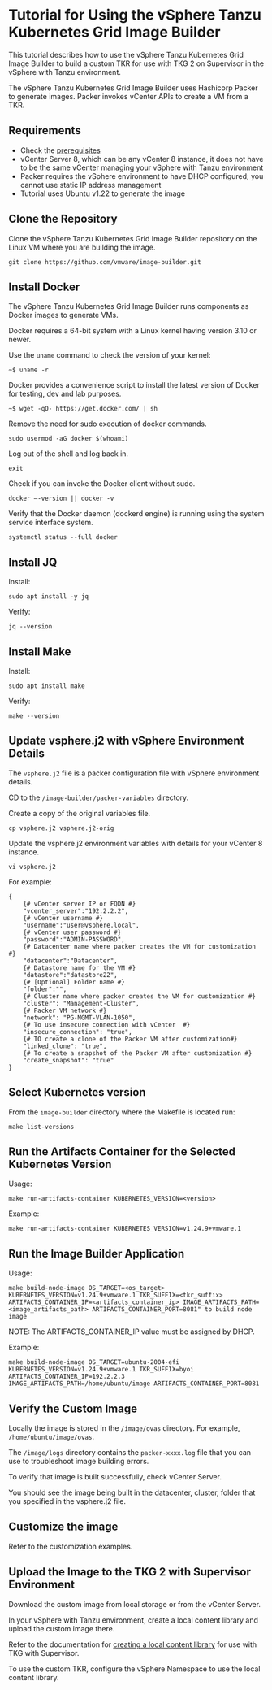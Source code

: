 # Tutorial for Using the vSphere Tanzu Kubernetes Grid Image Builder

This tutorial describes how to use the vSphere Tanzu Kubernetes Grid Image Builder to build a custom TKR for use with TKG 2 on Supervisor in the vSphere with Tanzu environment.

The vSphere Tanzu Kubernetes Grid Image Builder uses Hashicorp Packer to generate images. Packer invokes vCenter APIs to create a VM from a TKR. 

## Requirements

- Check the [prerequisites](tkg#prerequisites)
- vCenter Server 8, which can be any vCenter 8 instance, it does not have to be the same vCenter managing your vSphere with Tanzu environment
- Packer requires the vSphere environment to have DHCP configured; you cannot use static IP address management
- Tutorial uses Ubuntu v1.22 to generate the image

## Clone the Repository

Clone the vSphere Tanzu Kubernetes Grid Image Builder repository on the Linux VM where you are building the image.

```
git clone https://github.com/vmware/image-builder.git
```

## Install Docker

The vSphere Tanzu Kubernetes Grid Image Builder runs components as Docker images to generate VMs.

Docker requires a 64-bit system with a Linux kernel having version 3.10 or newer. 

Use the `uname` command to check the version of your kernel:

```
~$ uname -r
```

Docker provides a convenience script to install the latest version of Docker for testing, dev and lab purposes. 

```
~$ wget -qO- https://get.docker.com/ | sh
```

Remove the need for sudo execution of docker commands.  

```
sudo usermod -aG docker $(whoami)
```

Log out of the shell and log back in.

```
exit
```

Check if you can invoke the Docker client without sudo.

```
docker –-version || docker -v
```

Verify that the Docker daemon (dockerd engine) is running using the system service interface system.

```
systemctl status --full docker
```

## Install JQ

Install:

```
sudo apt install -y jq
```

Verify:

```
jq --version
```

## Install Make

Install:

```
sudo apt install make
```

Verify:

```
make --version
```

## Update vsphere.j2 with vSphere Environment Details

The `vsphere.j2` file is a packer configuration file with vSphere environment details.

CD to the `/image-builder/packer-variables` directory.

Create a copy of the original variables file.

```
cp vsphere.j2 vsphere.j2-orig

```

Update the vsphere.j2 environment variables with details for your vCenter 8 instance.

```
vi vsphere.j2
```

For example:

```
{
    {# vCenter server IP or FQDN #}
    "vcenter_server":"192.2.2.2",
    {# vCenter username #}
    "username":"user@vsphere.local",
    {# vCenter user password #}
    "password":"ADMIN-PASSWORD",
    {# Datacenter name where packer creates the VM for customization #}
    "datacenter":"Datacenter",
    {# Datastore name for the VM #}
    "datastore":"datastore22",
    {# [Optional] Folder name #}
    "folder":"",
    {# Cluster name where packer creates the VM for customization #}
    "cluster": "Management-Cluster",
    {# Packer VM network #}
    "network": "PG-MGMT-VLAN-1050",
    {# To use insecure connection with vCenter  #}
    "insecure_connection": "true",
    {# TO create a clone of the Packer VM after customization#}
    "linked_clone": "true",
    {# To create a snapshot of the Packer VM after customization #}
    "create_snapshot": "true"
}
```

## Select Kubernetes version

From the `image-builder` directory where the Makefile is located run:

```
make list-versions
```

## Run the Artifacts Container for the Selected Kubernetes Version

Usage:

```
make run-artifacts-container KUBERNETES_VERSION=<version>
```

Example:

```
make run-artifacts-container KUBERNETES_VERSION=v1.24.9+vmware.1
```

## Run the Image Builder Application

Usage:

```
make build-node-image OS_TARGET=<os_target> KUBERNETES_VERSION=v1.24.9+vmware.1 TKR_SUFFIX=<tkr_suffix> ARTIFACTS_CONTAINER_IP=<artifacts_container_ip> IMAGE_ARTIFACTS_PATH=<image_artifacts_path> ARTIFACTS_CONTAINER_PORT=8081" to build node image
```

NOTE: The ARTIFACTS_CONTAINER_IP value must be assigned by DHCP.

Example:

```
make build-node-image OS_TARGET=ubuntu-2004-efi KUBERNETES_VERSION=v1.24.9+vmware.1 TKR_SUFFIX=byoi ARTIFACTS_CONTAINER_IP=192.2.2.3 IMAGE_ARTIFACTS_PATH=/home/ubuntu/image ARTIFACTS_CONTAINER_PORT=8081
```

## Verify the Custom Image

Locally the image is stored in the `/image/ovas` directory. For example, `/home/ubuntu/image/ovas`.

The `/image/logs` directory contains the `packer-xxxx.log` file that you can use to troubleshoot image building errors.

To verify that image is built successfully, check vCenter Server. 

You should see the image being built in the datacenter, cluster, folder that you specified in the vsphere.j2 file.

## Customize the image

Refer to the customization examples.

## Upload the Image to the TKG 2 with Supervisor Environment

Download the custom image from local storage or from the vCenter Server.

In your vSphere with Tanzu environment, create a local content library and upload the custom image there.

Refer to the documentation for [creating a local content library](https://docs.vmware.com/en/VMware-vSphere/8.0/vsphere-with-tanzu-tkg/GUID-19E8E034-5256-4EFC-BEBF-D4F17A8ED021.html) for use with TKG with Supervisor.

To use the custom TKR, configure the vSphere Namespace to use the local content library.
